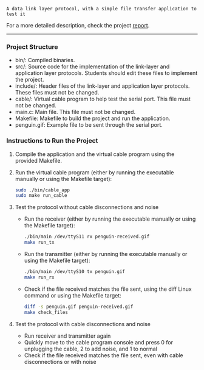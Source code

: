 `A data link layer protocol, with a simple file transfer application to test it`

For a more detailed description, check the project [report](docs/report-rcom-TP1-T12-G8.pdf). 

***

### Project Structure

- bin/: Compiled binaries.
- src/: Source code for the implementation of the link-layer and application layer protocols. Students should edit these files to implement the project.
- include/: Header files of the link-layer and application layer protocols. These files must not be changed.
- cable/: Virtual cable program to help test the serial port. This file must not be changed.
- main.c: Main file. This file must not be changed.
- Makefile: Makefile to build the project and run the application.
- penguin.gif: Example file to be sent through the serial port.

### Instructions to Run the Project

1. Compile the application and the virtual cable program using the provided Makefile.
2. Run the virtual cable program (either by running the executable manually or using the Makefile target):
	```bash
	sudo ./bin/cable_app
	sudo make run_cable
	```

3. Test the protocol without cable disconnections and noise
	- Run the receiver (either by running the executable manually or using the Makefile target):
		```bash
		./bin/main /dev/ttyS11 rx penguin-received.gif
		make run_tx
		```

	- Run the transmitter (either by running the executable manually or using the Makefile target):

		```bash  
		./bin/main /dev/ttyS10 tx penguin.gif
		make run_rx
		```

	- Check if the file received matches the file sent, using the diff Linux command or using the Makefile target:

		```bash
		diff -s penguin.gif penguin-received.gif
		make check_files
		```

4. Test the protocol with cable disconnections and noise
	- Run receiver and transmitter again
	- Quickly move to the cable program console and press 0 for unplugging the cable, 2 to add noise, and 1 to normal
	- Check if the file received matches the file sent, even with cable disconnections or with noise


